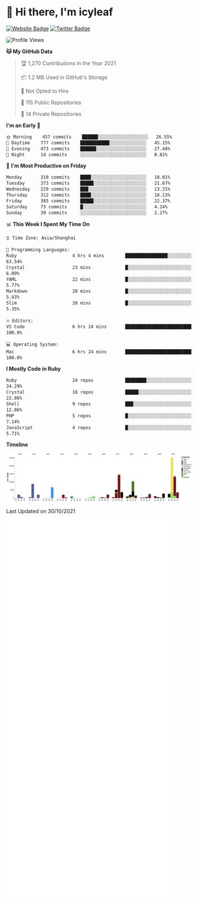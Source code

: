 # 👋 Hi there, I'm icyleaf

[![Website Badge](https://img.shields.io/badge/-icyleaf.com-444444?style=flat&logo=Google-Chrome&logoColor=f2f2f2&link=https://icyleaf.com)](https://icyleaf.com)
[![Twitter Badge](https://img.shields.io/badge/-@icyleaf-1da1f2?style=flat&labelColor=1ca0f1&logo=twitter&logoColor=white&link=https://twitter.com/icyleaf)](https://twitter.com/icyleaf)

<!--START_SECTION:waka-->
![Profile Views](http://img.shields.io/badge/Profile%20Views-4-blue)

**🐱 My GitHub Data** 

> 🏆 1,270 Contributions in the Year 2021
 > 
> 📦 1.2 MB Used in GitHub's Storage 
 > 
> 🚫 Not Opted to Hire
 > 
> 📜 115 Public Repositories 
 > 
> 🔑 14 Private Repositories  
 > 
**I'm an Early 🐤** 

```text
🌞 Morning    457 commits    ██████░░░░░░░░░░░░░░░░░░░   26.55% 
🌆 Daytime    777 commits    ███████████░░░░░░░░░░░░░░   45.15% 
🌃 Evening    473 commits    ██████░░░░░░░░░░░░░░░░░░░   27.48% 
🌙 Night      14 commits     ░░░░░░░░░░░░░░░░░░░░░░░░░   0.81%

```
📅 **I'm Most Productive on Friday** 

```text
Monday       310 commits    ████░░░░░░░░░░░░░░░░░░░░░   18.01% 
Tuesday      373 commits    █████░░░░░░░░░░░░░░░░░░░░   21.67% 
Wednesday    229 commits    ███░░░░░░░░░░░░░░░░░░░░░░   13.31% 
Thursday     312 commits    ████░░░░░░░░░░░░░░░░░░░░░   18.13% 
Friday       385 commits    █████░░░░░░░░░░░░░░░░░░░░   22.37% 
Saturday     73 commits     █░░░░░░░░░░░░░░░░░░░░░░░░   4.24% 
Sunday       39 commits     ░░░░░░░░░░░░░░░░░░░░░░░░░   2.27%

```


📊 **This Week I Spent My Time On** 

```text
⌚︎ Time Zone: Asia/Shanghai

💬 Programming Languages: 
Ruby                     4 hrs 4 mins        ████████████████░░░░░░░░░   63.54% 
Crystal                  23 mins             █░░░░░░░░░░░░░░░░░░░░░░░░   6.09% 
YAML                     22 mins             █░░░░░░░░░░░░░░░░░░░░░░░░   5.77% 
Markdown                 20 mins             █░░░░░░░░░░░░░░░░░░░░░░░░   5.43% 
Slim                     20 mins             █░░░░░░░░░░░░░░░░░░░░░░░░   5.35%

🔥 Editors: 
VS Code                  6 hrs 24 mins       █████████████████████████   100.0%

💻 Operating System: 
Mac                      6 hrs 24 mins       █████████████████████████   100.0%

```

**I Mostly Code in Ruby** 

```text
Ruby                     24 repos            ████████░░░░░░░░░░░░░░░░░   34.29% 
Crystal                  16 repos            █████░░░░░░░░░░░░░░░░░░░░   22.86% 
Shell                    9 repos             ███░░░░░░░░░░░░░░░░░░░░░░   12.86% 
PHP                      5 repos             █░░░░░░░░░░░░░░░░░░░░░░░░   7.14% 
JavaScript               4 repos             █░░░░░░░░░░░░░░░░░░░░░░░░   5.71%

```


**Timeline**

![Chart not found](https://raw.githubusercontent.com/icyleaf/icyleaf/main/charts/bar_graph.png) 


 Last Updated on 30/10/2021
<!--END_SECTION:waka-->

![Metrics](https://github.com/icyleaf/icyleaf/blob/main/github-metrics.svg)
